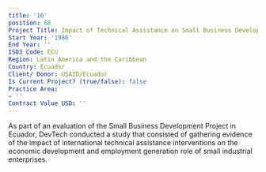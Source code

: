 ```yaml
---
title: '16'
position: 68
Project Title: Impact of Technical Assistance on Small Business Development
Start Year: '1986'
End Year: ''
ISO3 Code: ECU
Region: Latin America and the Caribbean
Country: Ecuador
Client/ Donor: USAID/Ecuador
Is Current Project? (true/false): false
Practice Area:
- ''
Contract Value USD: ''
---
```


As part of an evaluation of the Small Business Development Project in Ecuador, DevTech conducted a study that consisted of gathering evidence of the impact of international technical assistance interventions on the economic development and employment generation role of small industrial enterprises.